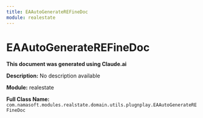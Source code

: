 ```yaml
---
title: EAAutoGenerateREFineDoc
module: realestate
---
```



<div class='entity-flows'>

# EAAutoGenerateREFineDoc

**This document was generated using Claude.ai**

**Description:** No description available

**Module:** realestate

**Full Class Name:** `com.namasoft.modules.realstate.domain.utils.plugnplay.EAAutoGenerateREFineDoc`


</div>

